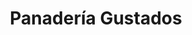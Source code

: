 ---
title: "Panadería Gustados"
url: /ciudad-autonoma-de-buenos-aires/panaderia-gustados/
shop: Bäckerei
---